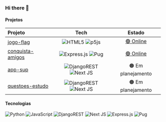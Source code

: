 ### Hi there 👋

#### Projetos

| Projeto | Tech | Estado |
| :---         |     :---:      |          :---: | 
| [jogo-flag](https://github.com/svavitor/jogo-flag)   |  ![HTML5](https://img.shields.io/badge/html5-%23E34F26.svg?style=flat&logo=html5&logoColor=white) ![p5js](https://img.shields.io/badge/p5.js-ED225D?style=flat&logo=p5.js&logoColor=FFFFFF)  | [🟢 Online](https://svavitor.github.io/jogo-flag/)   |
| [conquista-amigos](https://github.com/svavitor/conquista-amigos)   | ![Express.js](https://img.shields.io/badge/express.js-%23404d59.svg?style=flat&logo=express&logoColor=%2361DAFB) ![Pug](https://img.shields.io/badge/Pug-FFF?style=flat&logo=pug&logoColor=A86454&height=50) | [🟢 Online](https://conquista-amigos-production.up.railway.app/)    |
| [app-sup](https://github.com/svavitor/app-sup)     | ![DjangoREST](https://img.shields.io/badge/DJANGO-REST-ff1709?style=flat&logo=django&logoColor=white&color=ff1709&labelColor=gray) ![Next JS](https://img.shields.io/badge/Next-black?style=flat&logo=next.js&logoColor=white)  | 🟠 Em planejamento   | 
| [questoes-estudo](https://github.com/svavitor/questoes-estudo)    | ![DjangoREST](https://img.shields.io/badge/DJANGO-REST-ff1709?style=flat&logo=django&logoColor=white&color=ff1709&labelColor=gray) ![Next JS](https://img.shields.io/badge/Next-black?style=flat&logo=next.js&logoColor=white)    | 🟠 Em planejamento   |

#### Tecnologias

![Python](https://img.shields.io/badge/python-3670A0?style=flat&logo=python&logoColor=ffdd54)
![JavaScript](https://img.shields.io/badge/javascript-%23323330.svg?style=flat&logo=javascript&logoColor=%23F7DF1E)
![DjangoREST](https://img.shields.io/badge/DJANGO-REST-ff1709?style=flat&logo=django&logoColor=white&color=ff1709&labelColor=gray)
![Next JS](https://img.shields.io/badge/Next-black?style=flat&logo=next.js&logoColor=white)
![Express.js](https://img.shields.io/badge/express.js-%23404d59.svg?style=flat&logo=express&logoColor=%2361DAFB)
![Pug](https://img.shields.io/badge/Pug-FFF?style=flat&logo=pug&logoColor=A86454&height=50)
